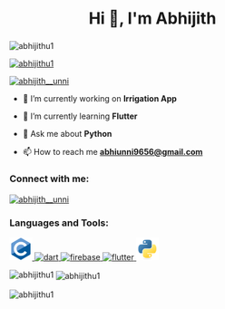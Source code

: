 <h1 align="center">Hi 👋, I'm Abhijith</h1>
<h3 align="center"></h3>

<p align="left"> <img src="https://komarev.com/ghpvc/?username=abhijithu1&label=Profile%20views&color=0e75b6&style=flat" alt="abhijithu1" /> </p>

<p align="left"> <a href="https://github.com/ryo-ma/github-profile-trophy"><img src="https://github-profile-trophy.vercel.app/?username=abhijithu1" alt="abhijithu1" /></a> </p>

<p align="left"> <a href="https://twitter.com/abhijith__unni" target="blank"><img src="https://img.shields.io/twitter/follow/abhijith__unni?logo=twitter&style=for-the-badge" alt="abhijith__unni" /></a> </p>

- 🔭 I’m currently working on **Irrigation App**

- 🌱 I’m currently learning **Flutter**

- 💬 Ask me about **Python**

- 📫 How to reach me **abhiunni9656@gmail.com**

<h3 align="left">Connect with me:</h3>
<p align="left">
<a href="https://twitter.com/abhijith__unni" target="blank"><img align="center" src="https://raw.githubusercontent.com/rahuldkjain/github-profile-readme-generator/master/src/images/icons/Social/twitter.svg" alt="abhijith__unni" height="30" width="40" /></a>
</p>

<h3 align="left">Languages and Tools:</h3>
<p align="left"> <a href="https://www.cprogramming.com/" target="_blank" rel="noreferrer"> <img src="https://raw.githubusercontent.com/devicons/devicon/master/icons/c/c-original.svg" alt="c" width="40" height="40"/> </a> <a href="https://dart.dev" target="_blank" rel="noreferrer"> <img src="https://www.vectorlogo.zone/logos/dartlang/dartlang-icon.svg" alt="dart" width="40" height="40"/> </a> <a href="https://firebase.google.com/" target="_blank" rel="noreferrer"> <img src="https://www.vectorlogo.zone/logos/firebase/firebase-icon.svg" alt="firebase" width="40" height="40"/> </a> <a href="https://flutter.dev" target="_blank" rel="noreferrer"> <img src="https://www.vectorlogo.zone/logos/flutterio/flutterio-icon.svg" alt="flutter" width="40" height="40"/> </a> <a href="https://www.python.org" target="_blank" rel="noreferrer"> <img src="https://raw.githubusercontent.com/devicons/devicon/master/icons/python/python-original.svg" alt="python" width="40" height="40"/> </a> </p>

<p><img align="left" src="https://github-readme-stats.vercel.app/api/top-langs?username=abhijithu1&show_icons=true&locale=en&layout=compact" alt="abhijithu1" /></p>

<p>&nbsp;<img align="center" src="https://github-readme-stats.vercel.app/api?username=abhijithu1&show_icons=true&locale=en" alt="abhijithu1" /></p>

<p><img align="center" src="https://github-readme-streak-stats.herokuapp.com/?user=abhijithu1&" alt="abhijithu1" /></p>
